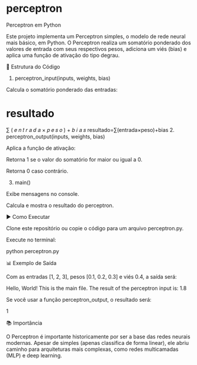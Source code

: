# perceptron
Perceptron em Python

Este projeto implementa um Perceptron simples, o modelo de rede neural mais básico, em Python.
O Perceptron realiza um somatório ponderado dos valores de entrada com seus respectivos pesos, adiciona um viés (bias) e aplica uma função de ativação do tipo degrau.

📌 Estrutura do Código
1. perceptron_input(inputs, weights, bias)

Calcula o somatório ponderado das entradas:

resultado
=
∑
(
𝑒
𝑛
𝑡
𝑟
𝑎
𝑑
𝑎
×
𝑝
𝑒
𝑠
𝑜
)
+
𝑏
𝑖
𝑎
𝑠
resultado=∑(entrada×peso)+bias
2. perceptron_output(inputs, weights, bias)

Aplica a função de ativação:

Retorna 1 se o valor do somatório for maior ou igual a 0.

Retorna 0 caso contrário.

3. main()

Exibe mensagens no console.

Calcula e mostra o resultado do perceptron.

▶️ Como Executar

Clone este repositório ou copie o código para um arquivo perceptron.py.

Execute no terminal:

python perceptron.py

📊 Exemplo de Saída

Com as entradas [1, 2, 3], pesos [0.1, 0.2, 0.3] e viés 0.4, a saída será:

Hello, World!
This is the main file.
The result of the perceptron input is:  1.8


Se você usar a função perceptron_output, o resultado será:

1

📚 Importância

O Perceptron é importante historicamente por ser a base das redes neurais modernas.
Apesar de simples (apenas classifica de forma linear), ele abriu caminho para arquiteturas mais complexas, como redes multicamadas (MLP) e deep learning.
